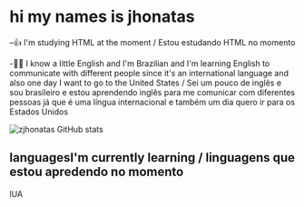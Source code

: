 # hi my names is jhonatas

–👍 I'm studying HTML at the moment / Estou estudando HTML no momento

-💚💙 I know a little English and I'm Brazilian and I'm learning English to communicate with different people since it's an international language and also one day I want to go to the United States / Sei um pouco de inglês e sou brasileiro e estou aprendendo inglês para me comunicar com diferentes pessoas já que é uma língua internacional e também um dia quero ir para os Estados Unidos

![zjhonatas GitHub stats](https://github-readme-stats.vercel.app/api?username=zjhonatas&show_icons=true&theme=dark)

## languages ​​I'm currently learning / linguagens que estou apredendo no momento

lUA 
